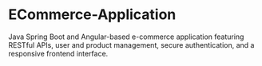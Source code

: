 # ECommerce-Application
Java Spring Boot and Angular-based e-commerce application featuring RESTful APIs, user and product management, secure authentication, and a responsive frontend interface.
